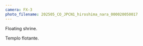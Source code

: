 ```yaml
---
camera: FX-3
photo_filename: 202505_CO_JPCN1_hiroshima_nara_000020050017
---
```


Floating shrine.

Templo flotante.

